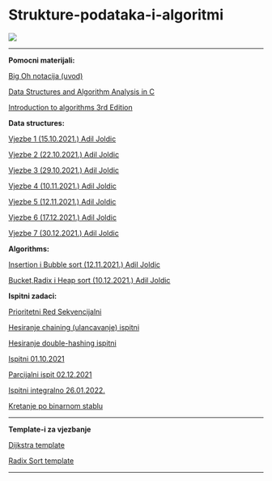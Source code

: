 # Strukture-podataka-i-algoritmi


![](https://komarev.com/ghpvc/?username=Strukture-podataka-i-algoritmi&label=Broj+posjeta:)


<hr>


**Pomocni materijali:**

[Big Oh notacija (uvod)](https://www.youtube.com/watch?v=__vX2sjlpXU)

[Data Structures and Algorithm Analysis in C](https://github.com/Infinity-Vault/Strukture-podataka-i-algoritmi/raw/main/Materijali/Data_Structures_and_Algorithm_Analysis_in_C.pdf)

[Introduction to algorithms 3rd Edition](https://github.com/Infinity-Vault/Strukture-podataka-i-algoritmi/raw/main/Materijali/Introduction_to_algorithms-3rd%20Edition.pdf)

**Data structures:**

[Vjezbe 1 (15.10.2021.) Adil Joldic](https://github.com/Infinity-Vault/Strukture-podataka-i-algoritmi/blob/main/Data%20structures/Vjezbe%201.cpp)

[Vjezbe 2 (22.10.2021.) Adil Joldic](https://github.com/Infinity-Vault/Strukture-podataka-i-algoritmi/blob/main/Data%20structures/Vjezbe%202.cpp)

[Vjezbe 3 (29.10.2021.) Adil Joldic](https://github.com/Infinity-Vault/Strukture-podataka-i-algoritmi/tree/main/Data%20structures/SPA%20vjezbe%203)

[Vjezbe 4 (10.11.2021.) Adil Joldic](https://github.com/Infinity-Vault/Strukture-podataka-i-algoritmi/tree/main/Data%20structures/SPA%20vjezbe%204)

[Vjezbe 5 (12.11.2021.) Adil Joldic](https://github.com/Infinity-Vault/Strukture-podataka-i-algoritmi/tree/main/Data%20structures/Heap)

[Vjezbe 6 (17.12.2021.) Adil Joldic](https://github.com/Infinity-Vault/Strukture-podataka-i-algoritmi/tree/main/Data%20structures/Vjezbe%206)

[Vjezbe 7 (30.12.2021.) Adil Joldic](https://github.com/Infinity-Vault/Strukture-podataka-i-algoritmi/tree/main/Data%20structures/Vjezbe%207)

**Algorithms:**

[Insertion i Bubble sort (12.11.2021.) Adil Joldic](https://github.com/Infinity-Vault/Strukture-podataka-i-algoritmi/tree/main/Algorithms/Insertion%20i%20Bubble%20sort)

[Bucket,Radix i Heap sort (10.12.2021.) Adil Joldic](https://github.com/Infinity-Vault/Strukture-podataka-i-algoritmi/tree/main/Algorithms/Bucket%2CRadix%2CHeap)


**Ispitni zadaci:**

[Prioritetni Red Sekvencijalni](https://github.com/Infinity-Vault/Strukture-podataka-i-algoritmi/tree/main/Ispitni%20Zadatci/Prioritetni%20Red%20Sekvencijalno%202D)

[Hesiranje chaining (ulancavanje) ispitni](https://github.com/Infinity-Vault/Strukture-podataka-i-algoritmi/tree/main/Ispitni%20zadaci/Hesiranje%20chaining%20ispitni)

[Hesiranje double-hashing ispitni](https://github.com/Infinity-Vault/Strukture-podataka-i-algoritmi/tree/main/Ispitni%20zadaci/Hesiranje%20double-hashing%20ispitni)

[Ispitni 01.10.2021](https://github.com/Infinity-Vault/Strukture-podataka-i-algoritmi/blob/main/Ispitni%20zadaci/ASP-2021_10_01_zadaci_.xlsx)

[Parcijalni ispit 02.12.2021](https://github.com/Infinity-Vault/Strukture-podataka-i-algoritmi/blob/main/Ispitni%20zadaci/ASP-2021_12_02_zadaci_prvi_parcijalni.xlsx)

[Ispitni integralno 26.01.2022.](https://github.com/Infinity-Vault/Strukture-podataka-i-algoritmi/raw/main/Ispitni%20zadaci/ASP-2022_01_26_zadaci_f.xlsx)

[Kretanje po binarnom stablu](https://github.com/Infinity-Vault/Strukture-podataka-i-algoritmi/blob/main/Ispitni%20zadaci/Binarno_stablo_-kretanje-.xlsx)


<hr>

**Template-i za vjezbanje**


[Dijkstra template](https://github.com/Infinity-Vault/Strukture-podataka-i-algoritmi/raw/main/Template-i/Dijkstra%20template.xlsx)

[Radix Sort template](https://github.com/Infinity-Vault/Strukture-podataka-i-algoritmi/raw/main/Template-i/Radix%20Sort%20template.xlsx)


<hr>

